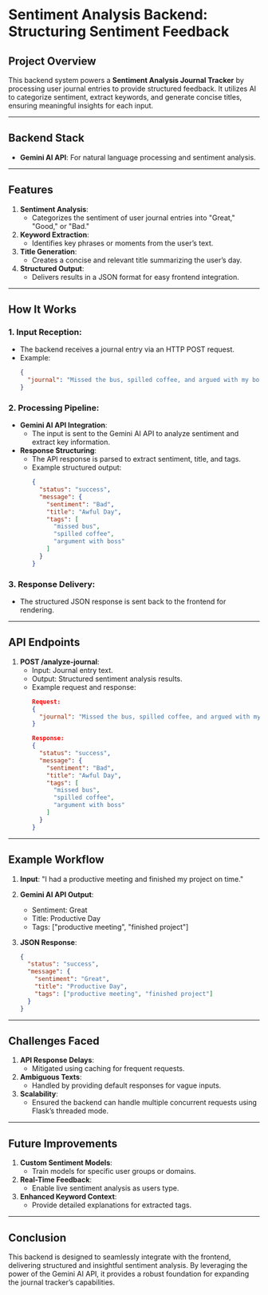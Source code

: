 # Sentiment Analysis Backend: Structuring Sentiment Feedback

## **Project Overview**

This backend system powers a **Sentiment Analysis Journal Tracker** by processing user journal entries to provide structured feedback. It utilizes AI to categorize sentiment, extract keywords, and generate concise titles, ensuring meaningful insights for each input.

---

## **Backend Stack**

- **Gemini AI API**: For natural language processing and sentiment analysis.

---

## **Features**

1. **Sentiment Analysis**:
   - Categorizes the sentiment of user journal entries into "Great," "Good," or "Bad."
2. **Keyword Extraction**:
   - Identifies key phrases or moments from the user’s text.
3. **Title Generation**:
   - Creates a concise and relevant title summarizing the user’s day.
4. **Structured Output**:
   - Delivers results in a JSON format for easy frontend integration.

---

## **How It Works**

### **1. Input Reception**:

- The backend receives a journal entry via an HTTP POST request.
- Example:
  ```json
  {
    "journal": "Missed the bus, spilled coffee, and argued with my boss."
  }
  ```

### **2. Processing Pipeline**:

- **Gemini AI API Integration**:
  - The input is sent to the Gemini AI API to analyze sentiment and extract key information.
- **Response Structuring**:
  - The API response is parsed to extract sentiment, title, and tags.
  - Example structured output:
    ```json
    {
      "status": "success",
      "message": {
        "sentiment": "Bad",
        "title": "Awful Day",
        "tags": [
          "missed bus",
          "spilled coffee",
          "argument with boss"
        ]
      }
    }
    ```

### **3. Response Delivery**:

- The structured JSON response is sent back to the frontend for rendering.

---

## **API Endpoints**

1. **POST /analyze-journal**:
   - Input: Journal entry text.
   - Output: Structured sentiment analysis results.
   - Example request and response:
     ```json
     Request:
     {
       "journal": "Missed the bus, spilled coffee, and argued with my boss."
     }

     Response:
     {
       "status": "success",
       "message": {
         "sentiment": "Bad",
         "title": "Awful Day",
         "tags": [
           "missed bus",
           "spilled coffee",
           "argument with boss"
         ]
       }
     }
     ```

---

## **Example Workflow**

1. **Input**:
   "I had a productive meeting and finished my project on time."

2. **Gemini AI API Output**:

   - Sentiment: Great
   - Title: Productive Day
   - Tags: ["productive meeting", "finished project"]

3. **JSON Response**:

   ```json
   {
     "status": "success",
     "message": {
       "sentiment": "Great",
       "title": "Productive Day",
       "tags": ["productive meeting", "finished project"]
     }
   }
   ```

---

## **Challenges Faced**

1. **API Response Delays**:
   - Mitigated using caching for frequent requests.
2. **Ambiguous Texts**:
   - Handled by providing default responses for vague inputs.
3. **Scalability**:
   - Ensured the backend can handle multiple concurrent requests using Flask’s threaded mode.

---

## **Future Improvements**

1. **Custom Sentiment Models**:
   - Train models for specific user groups or domains.
2. **Real-Time Feedback**:
   - Enable live sentiment analysis as users type.
3. **Enhanced Keyword Context**:
   - Provide detailed explanations for extracted tags.

---

## **Conclusion**

This backend is designed to seamlessly integrate with the frontend, delivering structured and insightful sentiment analysis. By leveraging the power of the Gemini AI API, it provides a robust foundation for expanding the journal tracker’s capabilities.

